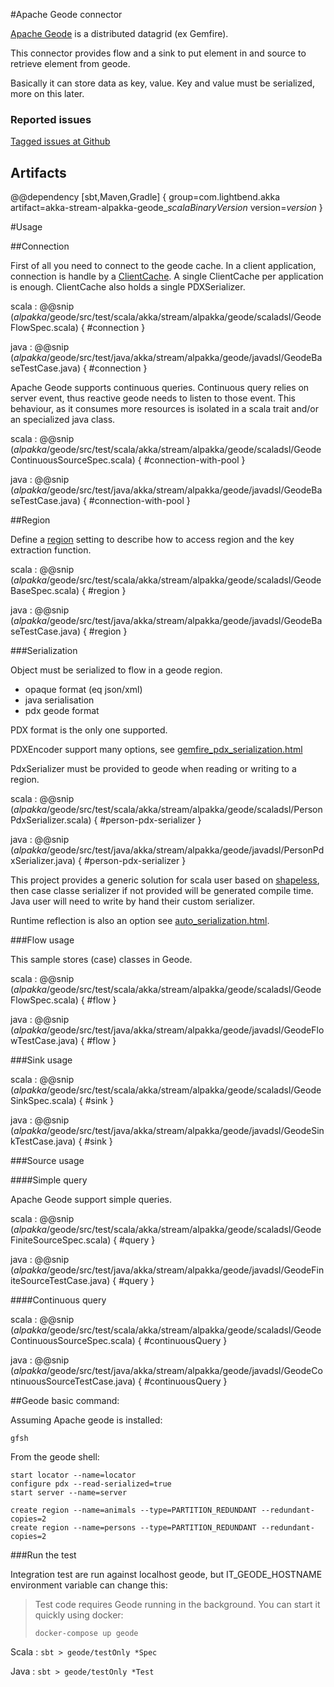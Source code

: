 #Apache Geode connector

[Apache Geode](http://geode.apache.org) is a distributed datagrid (ex Gemfire).

This connector provides flow and a sink to put element in and source to retrieve element from geode.

Basically it can store data as key, value. Key and value must be serialized, more on this later.


### Reported issues

[Tagged issues at Github](https://github.com/akka/alpakka/labels/p%3Ageode)


## Artifacts

@@dependency [sbt,Maven,Gradle] {
  group=com.lightbend.akka
  artifact=akka-stream-alpakka-geode_$scalaBinaryVersion$
  version=$version$
}


#Usage

##Connection

First of all you need to connect to the geode cache. In a client application, connection is handle by a
 [ClientCache](https://geode.apache.org/docs/guide/15/basic_config/the_cache/managing_a_client_cache.html). A single
 ClientCache per application is enough. ClientCache also holds a single PDXSerializer.

scala
: @@snip ($alpakka$/geode/src/test/scala/akka/stream/alpakka/geode/scaladsl/GeodeFlowSpec.scala) { #connection }

java
: @@snip ($alpakka$/geode/src/test/java/akka/stream/alpakka/geode/javadsl/GeodeBaseTestCase.java) { #connection }

Apache Geode supports continuous queries. Continuous query relies on server event, thus reactive geode needs to listen to
 those event. This behaviour, as it consumes more resources is isolated in a scala trait and/or an specialized java class.

scala
: @@snip ($alpakka$/geode/src/test/scala/akka/stream/alpakka/geode/scaladsl/GeodeContinuousSourceSpec.scala) { #connection-with-pool }

java
: @@snip ($alpakka$/geode/src/test/java/akka/stream/alpakka/geode/javadsl/GeodeBaseTestCase.java) { #connection-with-pool }

##Region

Define a [region](https://geode.apache.org/docs/guide/15/basic_config/data_regions/chapter_overview.html) setting to
describe how to access region and the key extraction function.

scala
: @@snip ($alpakka$/geode/src/test/scala/akka/stream/alpakka/geode/scaladsl/GeodeBaseSpec.scala) { #region }

java
: @@snip ($alpakka$/geode/src/test/java/akka/stream/alpakka/geode/javadsl/GeodeBaseTestCase.java) { #region }


###Serialization

Object must be serialized to flow in a geode region.

* opaque format (eq json/xml)
* java serialisation
* pdx geode format

PDX format is the only one supported.

PDXEncoder support many options, see [gemfire_pdx_serialization.html](http://geode.apache.org/docs/guide/15/developing/data_serialization/gemfire_pdx_serialization.html)

PdxSerializer must be provided to geode when reading or writing to a region.

scala
:   @@snip ($alpakka$/geode/src/test/scala/akka/stream/alpakka/geode/scaladsl/PersonPdxSerializer.scala) { #person-pdx-serializer }

java
:   @@snip ($alpakka$/geode/src/test/java/akka/stream/alpakka/geode/javadsl/PersonPdxSerializer.java) { #person-pdx-serializer }



This project provides a generic solution for scala user based on [shapeless](https://github.com/milessabin/shapeless), then case classe serializer if not provided will be generated compile time.
Java user will need to write by hand their custom serializer.


Runtime reflection is also an option see [auto_serialization.html](http://geode.apache.org/docs/guide/15/developing/data_serialization/auto_serialization.html).

###Flow usage

This sample stores (case) classes in Geode.

scala
: @@snip ($alpakka$/geode/src/test/scala/akka/stream/alpakka/geode/scaladsl/GeodeFlowSpec.scala) { #flow }

java
: @@snip ($alpakka$/geode/src/test/java/akka/stream/alpakka/geode/javadsl/GeodeFlowTestCase.java) { #flow }


###Sink usage

scala
: @@snip ($alpakka$/geode/src/test/scala/akka/stream/alpakka/geode/scaladsl/GeodeSinkSpec.scala) { #sink }

java
: @@snip ($alpakka$/geode/src/test/java/akka/stream/alpakka/geode/javadsl/GeodeSinkTestCase.java) { #sink }


###Source usage

####Simple query

Apache Geode support simple queries.

scala
: @@snip ($alpakka$/geode/src/test/scala/akka/stream/alpakka/geode/scaladsl/GeodeFiniteSourceSpec.scala) { #query }

java
: @@snip ($alpakka$/geode/src/test/java/akka/stream/alpakka/geode/javadsl/GeodeFiniteSourceTestCase.java) { #query }


####Continuous query


scala
: @@snip ($alpakka$/geode/src/test/scala/akka/stream/alpakka/geode/scaladsl/GeodeContinuousSourceSpec.scala) { #continuousQuery }

java
: @@snip ($alpakka$/geode/src/test/java/akka/stream/alpakka/geode/javadsl/GeodeContinuousSourceTestCase.java) { #continuousQuery }


##Geode basic command:

Assuming Apache geode is installed:

```
gfsh
```

From the geode shell:

```
start locator --name=locator
configure pdx --read-serialized=true
start server --name=server

create region --name=animals --type=PARTITION_REDUNDANT --redundant-copies=2
create region --name=persons --type=PARTITION_REDUNDANT --redundant-copies=2

```

###Run the test

Integration test are run against localhost geode, but IT_GEODE_HOSTNAME environment variable can change this:

> Test code requires Geode running in the background. You can start it quickly using docker:
>
> `docker-compose up geode`

Scala
:   ```
    sbt
    > geode/testOnly *Spec
    ```

Java
:   ```
    sbt
    > geode/testOnly *Test
    ```
